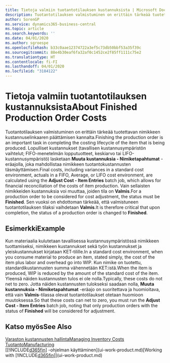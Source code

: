 ```yaml
---
title: Tietoja valmiin tuotantotilauksen kustannuksista | Microsoft Docs
description: Tuotantotilauksen valmistuminen on erittäin tärkeää tuotettavan nimikkeen kustannuselinkaaren päättämisen kannalta. Lopulliset kustannukset (tavallisen kustannusympäristön vaihtelut, FIFO-menetelmän lopputuotteet, keskiarvo tai LIFO-kustannusympäristö) lasketaan Muuta kustannuksia - Nimiketapahtumat -eräajolla.
author: SorenGP
ms.service: dynamics365-business-central
ms.topic: article
ms.search.keywords: ''
ms.date: 04/01/2020
ms.author: sgroespe
ms.openlocfilehash: b33c0aae12374722a3ef5c73db50bbf53a35f39c
ms.sourcegitcommit: 88e4b30eaf6fa32af0c1452ce2f85ff1111c75e2
ms.translationtype: HT
ms.contentlocale: fi-FI
ms.lasthandoff: 04/01/2020
ms.locfileid: "3184122"
---
```

# <a name="about-finished-production-order-costs"></a><span data-ttu-id="00d1e-104">Tietoja valmiin tuotantotilauksen kustannuksista</span><span class="sxs-lookup"><span data-stu-id="00d1e-104">About Finished Production Order Costs</span></span>
<span data-ttu-id="00d1e-105">Tuotantotilauksen valmistuminen on erittäin tärkeää tuotettavan nimikkeen kustannuselinkaaren päättämisen kannalta.</span><span class="sxs-lookup"><span data-stu-id="00d1e-105">Finishing the production order is an important task in completing the costing lifecycle of the item that is being produced.</span></span> <span data-ttu-id="00d1e-106">Lopulliset kustannukset (tavallisen kustannusympäristön vaihtelut; FIFO-menetelmän lopputuotteet, keskiarvo tai LIFO-kustannusympäristö) lasketaan **Muuta kustannuksia - Nimiketapahtumat** -eräajolla, joka mahdollistaa nimikkeen tuotantokustannusten täsmäyttämisen.</span><span class="sxs-lookup"><span data-stu-id="00d1e-106">Final costs, including variances in a standard cost environment, actuals in a FIFO, Average, or LIFO cost environment, are calculated using the **Adjust Cost - Item Entries** batch job, which allows for financial reconciliation of the costs of item production.</span></span> <span data-ttu-id="00d1e-107">Vain sellaisten nimikkeiden kustannuksia voi muuttaa, joiden tila on **Valmis**.</span><span class="sxs-lookup"><span data-stu-id="00d1e-107">For a production order to be considered for cost adjustment, the status must be **Finished**.</span></span> <span data-ttu-id="00d1e-108">Sen vuoksi on ehdottoman tärkeää, että valmistuneen tuotantotilauksen tilaksi vaihdetaan **Valmis**.</span><span class="sxs-lookup"><span data-stu-id="00d1e-108">It is therefore critical that upon completion, the status of a production order is changed to **Finished**.</span></span>  

## <a name="example"></a><span data-ttu-id="00d1e-109">Esimerkki</span><span class="sxs-lookup"><span data-stu-id="00d1e-109">Example</span></span>  
 <span data-ttu-id="00d1e-110">Kun materiaalia kulutetaan tavallisessa kustannusympäristössä nimikkeen tuottamiseksi, nimikkeen kustannukset sekä työn kustannukset ja yleiskustannukset kirjataan KET-tilille.</span><span class="sxs-lookup"><span data-stu-id="00d1e-110">In a standard cost environment, when you consume material to produce an item, stated simply, the cost of the item plus labor and overhead go into WIP.</span></span> <span data-ttu-id="00d1e-111">Kun nimike on tuotettu, standardikustannusten summa vähennetään KET:istä.</span><span class="sxs-lookup"><span data-stu-id="00d1e-111">When the item is produced, WIP is reduced by the amount of the standard cost of the item.</span></span> <span data-ttu-id="00d1e-112">Yleensä näiden kustannusten tulos ei ole nolla.</span><span class="sxs-lookup"><span data-stu-id="00d1e-112">Typically, these costs do not net to zero.</span></span> <span data-ttu-id="00d1e-113">Jotta näiden kustannusten tulokseksi saadaan nolla, **Muuta kustannuksia - Nimiketapahtumat** -eräajo on suoritettava ja huomioitava, että vain **Valmis**-tilassa olevat tuotantotilaukset otetaan huomioon muutoksessa.</span><span class="sxs-lookup"><span data-stu-id="00d1e-113">So that these costs can net to zero, you must run the **Adjust Cost - Item Entries** batch job, noting that only production orders with the status of **Finished** will be considered for adjustment.</span></span>  

## <a name="see-also"></a><span data-ttu-id="00d1e-114">Katso myös</span><span class="sxs-lookup"><span data-stu-id="00d1e-114">See Also</span></span>  
[<span data-ttu-id="00d1e-115">Varaston kustannusten hallinta</span><span class="sxs-lookup"><span data-stu-id="00d1e-115">Managing Inventory Costs</span></span>](finance-manage-inventory-costs.md)  
[<span data-ttu-id="00d1e-116">Tuotanto</span><span class="sxs-lookup"><span data-stu-id="00d1e-116">Manufacturing</span></span>](production-manage-manufacturing.md)  
<span data-ttu-id="00d1e-117">[[!INCLUDE[d365fin](includes/d365fin_md.md)] -ohjelman käyttäminen](ui-work-product.md)</span><span class="sxs-lookup"><span data-stu-id="00d1e-117">[Working with [!INCLUDE[d365fin](includes/d365fin_md.md)]](ui-work-product.md)</span></span>
